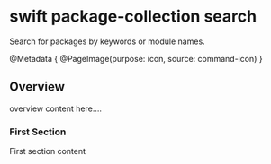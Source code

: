 # swift package-collection search

Search for packages by keywords or module names.

@Metadata {
    @PageImage(purpose: icon, source: command-icon)
}

## Overview

overview content here....

### First Section

First section content
